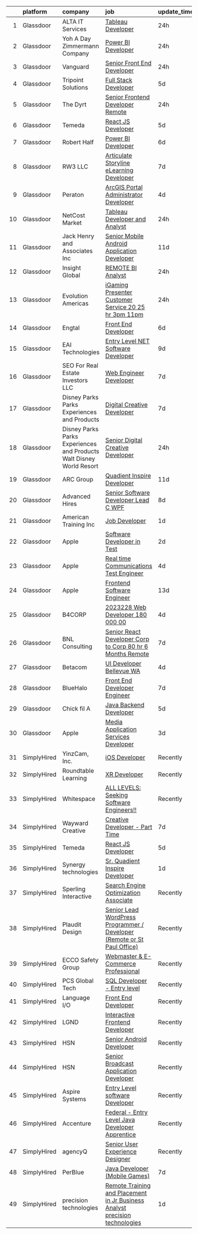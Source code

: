 

|    | platform    | company                                                               | job                                                                                                                                                                                                                                                                                                                                                                                                                                                                                                                                                                                                                                                                                                                                                                                                                                                                                                                                                                                                                                                                                                                                                                                                                                                                                                                                                                                                                                                                                                                                                     | update_time   | location                    |
|---:|:------------|:----------------------------------------------------------------------|:--------------------------------------------------------------------------------------------------------------------------------------------------------------------------------------------------------------------------------------------------------------------------------------------------------------------------------------------------------------------------------------------------------------------------------------------------------------------------------------------------------------------------------------------------------------------------------------------------------------------------------------------------------------------------------------------------------------------------------------------------------------------------------------------------------------------------------------------------------------------------------------------------------------------------------------------------------------------------------------------------------------------------------------------------------------------------------------------------------------------------------------------------------------------------------------------------------------------------------------------------------------------------------------------------------------------------------------------------------------------------------------------------------------------------------------------------------------------------------------------------------------------------------------------------------|:--------------|:----------------------------|
|  1 | Glassdoor   | ALTA IT Services                                                      | [Tableau Developer](https://www.glassdoor.com/partner/jobListing.htm?pos=120&ao=1110586&s=58&guid=00000181ae37a83a84c4fccbdbbfc384&src=GD_JOB_AD&t=SR&vt=w&cs=1_7355ac52&cb=1656485292418&jobListingId=1007968945904&cpc=32EE424DE2B657EB&jrtk=3-0-1g6n3fa30ghqo801-1g6n3fa3ai4l7800-2ae1c4759ba67945--6NYlbfkN0AXtvPDqDev6liskt-h_3vAUEMM26GmMOlWYCAn-kvNiXTWhOpXUsJAjGAig0pzkvYZ1j3Bhajzwkx7BDDIqxNvEP3lD3j95vodGKSMB30KZoSIah8wGnXqvgT5L6jHh1pK5pDzz5SIfDiX8OZMEI7zrqvAwPvip9-LKI4A5sN6KQYZwpPJZQ5uY6NrChaYQbSOf_JD4jCsyUzRExQvZvbZFaISp7RbG-E7oR-bKmP4-TZjhGh89QVTju9mxoHJmyuDUB3TjqlHuKxY59e8NuBkqlmMdvUATkGu5p9jtRqxHB34HxCJcMPqlSp6xghtS7yHBCXbvybN_-YT1CySLdheGif_YxWuC9A-8zXzYUmffEKEETgarEP1X_w0H_zjhjAM6ISjqjeQW-3msmlTtdSUC1hl9ml6aKYvVgQPgxH7z-kw21Ux6Sw3prCdzbzwYwaZj-Xab9ojURA-ZnHGUVW9Kcffe3_pAp7-dM86JnAEEpMzONr1moU2zIri5sPA5yJ1PiiSdikHVCCVdjKqspwRuVZAKaUswW__nJS08wA9sNnhVBLkWlN-2Qt-e13AlHFkEBCA_szNkcgDGzLoleK3XrerFEpB3Mo%3D)                                                                                                                                                                                                                                                                                                                                                                                                                                                                                                                                                                                                   | 24h           | McLean, VA                  |
|  2 | Glassdoor   | Yoh  A Day   Zimmermann Company                                       | [Power BI Developer](https://www.glassdoor.com/partner/jobListing.htm?pos=121&ao=1110586&s=58&guid=00000181ae37a83a84c4fccbdbbfc384&src=GD_JOB_AD&t=SR&vt=w&cs=1_6573b3e9&cb=1656485292419&jobListingId=1007969602047&cpc=5C70DC7FEE0D01B1&jrtk=3-0-1g6n3fa30ghqo801-1g6n3fa3ai4l7800-0cd14c8fbd785a9d--6NYlbfkN0Ae6Qmv8rNb3d5rEsMPL_plhvilYeiJERi7JqghURwQ9XIhdLOjSjG7egc3uUstyCTXCDLrNetSBfyFG4LDaaLTM2jDq__Ml9HMifijZ_0Kg9iEuHTotGP8KLtMNjWGt5pVCh8h_h7fS3mnpNfVzpvoJ4IbXjYFtI5EY50qVg2qukreKWYrY4fGSkFHV5W7LpnfGTJN86pEQZGi-4ue1tQu43XL_10fo4Uu4byio7lZFq0cP0_DuzSTeK4SO1lEmoaApeCaJbl82IlUMsrjFYlIkA5RvAt1zd6haDoqQfxglssmpSbKSduqt2h_uZIY-m0O99mkAeWHvoTnxLx5OqbkfmWdkfmRvI7HqfNAMksQljdC7rsWalF7Twi2L3s8QW__j4psBZ1tkCiX4kpPeD8KfPnLaQFlrdmzTLMqKIggGJgTVe9Qk6dBQ_dFbQqHldwUciWvh-iW9KM-FBF-wGORT5o8QR-6TsP7e4iT6bqwcPkm8w6ck0Ce223UQWLB-vU%3D)                                                                                                                                                                                                                                                                                                                                                                                                                                                                                                                                                                                                                                                                                                  | 24h           | McKinney, TX                |
|  3 | Glassdoor   | Vanguard                                                              | [Senior Front End Developer](https://www.glassdoor.com/partner/jobListing.htm?pos=118&ao=1110586&s=58&guid=00000181ae37a83a84c4fccbdbbfc384&src=GD_JOB_AD&t=SR&vt=w&cs=1_dc08fee5&cb=1656485292418&jobListingId=1007968295189&cpc=ACAF1607C5C1E404&jrtk=3-0-1g6n3fa30ghqo801-1g6n3fa3ai4l7800-4992e1dc618531a0--6NYlbfkN0BWQs_M7ZA8XLbIFWVw-PYcVVEPryqVLyWhKaEKPskHy2YkbHyHJDwB_nHc5A6JaMRXNM_eh01WBYDDTNV1pQ9kpLdyOFS_5KCwwiM_UV2nCP9FKHJ2tPaY8acPzYj904aDBgGHB_GBO3oM3TD4lSPj7ZS8ajyvomujPmFzwTX2w_OSZcSKSYeRX2Ew93I5DWyOayxY5_hUdeShttCH_q11yAE0H0eg8BuJ3JngfoG4esSZFITfbaPnccMaGTLSclg81-r8Pw2Hxwzq153HC4XzmNZrV5u1KTbcnDzhz-eCw5vDRhWz3ME80DUmBJyAHXhPWdAST2IWBYDMdFrE23aNrq889NeaHny16WCnH_HN_Yt5Q2-uFGZ9otSKG9iyzOHyfnDcQWOVIogtGWPJu_4f_pfe1oPjB8WD6lJ9IZateyvlgec9Q7FjrZG1wDKDjEDoT7yPePLZKqI28DL_uW8JBoBCT7ibuJjv4POP0TSGrdXh7lfY5cJbD5_6pBkIxT5hmXhH9aMIap8UGv1HFXJHZtuSJFZURAv5qLD8l5H9kwA47D-rht7CJDqaxHhcOfOfq-rqPOJgMmCJcqF7H2qH60AC_mKHO3bppXAsZGnUQ-Ezsbnt6RhVrGmXxOGbIIxijNvrCKH3xhGl0lRZ7s3UzMfj3oyM8e5g4UeiGGdtN8sfrRjOlaWbQ308_5A-9Qvp7h0EuL7LJEiW__FJWUcOiSOIJoO8b9ktXdH-OCsYeEwtnTHLGeBUXZ7t4NIfZd5GcCw8nxGAHN2IU5fOu0_3duDEplg3-3pyu14qtFAzfUdvLav5WjjCIBJbste1eFIilcTP3FRFh0jByVkIwoSKY5C0TtgVqX1wt5Ox68qLajZtKG4PDbIUeDRNtDSJhUy2WmQPo6-hzMr4bKili66OwmKcqdYulQ676hPSSkrk_xYspS2q6rJLJsbBfGw7KrOUcMckWGx1jVHcrODQqDKJ30e1iWHaKlYkduw-FgkSkC-JL4FvNCb2vkM0_ixtXutPzTu_8dOOA5bt4b6IFpzlOXKgPmLOs_eCkzRQXydbjXlZqeHbniZDO9ubY8d2FjwOMkHiNnfgGRvaDKtAC5dMNz_xzo0cZI_u8M7uwU7TPw%3D%3D)                                            | 24h           | Charlotte, NC               |
|  4 | Glassdoor   | Tripoint Solutions                                                    | [Full Stack Developer](https://www.glassdoor.com/partner/jobListing.htm?pos=119&ao=1110586&s=58&guid=00000181ae37a83a84c4fccbdbbfc384&src=GD_JOB_AD&t=SR&vt=w&ea=1&cs=1_4df7bfc1&cb=1656485292419&jobListingId=1007959943235&cpc=F4EED0218A761C36&jrtk=3-0-1g6n3fa30ghqo801-1g6n3fa3ai4l7800-bdb862936ed0f2f9--6NYlbfkN0A5ruOaBgM4JFPmi95QvnuPZDRD-cuMqiXSk5iFgiXMM5KlnLmWo71mmeaOoOgOIU4uIONfZ2bwFLp0P0llzhtpJg_DXnMb8ZoIUz0vdAkkfxfNLQCvvAIYsByPmx5xLVJPmE6IJu1FiSK7xOM_L5CEzeRVizQ5By9Ou-9DU4ApSBwROSjUEZklGV51vWSTJ_7BEAO-r6QeFcF-1o1U8ag1O4A6PJy84thfK9OnYHRfAVPLXJgwhk2vPswq2EBTzi0c0_huXiXUwr1NZDA-rI7UibMCdkCl6RMfVOrfI_bsf45UOn-EomRw0-PGL9ur0U5DfF1N8a7XyL5mc0bkRZUByrclWGDa5PB0EbJFrt0lzZmy0jY6_LdxaBHViX-N6uU-W9T76RHxv7ELlom5GhZvESBAvSHXWBXv2EZ4qnwz3ar2hRFSWSslVefXBdMg5iOj2bTdlQPqWtJ8MEvOonRe62Q2dJtWx8wOFbBQmrYucFCOBYE4Vq4LcIYkR9uAjZM%3D)                                                                                                                                                                                                                                                                                                                                                                                                                                                                                                                                                                                                                                                                                           | 5d            | Rockville, MD               |
|  5 | Glassdoor   | The Dyrt                                                              | [Senior Frontend Developer  Remote ](https://www.glassdoor.com/partner/jobListing.htm?pos=106&ao=1110586&s=58&guid=00000181ae37a83a84c4fccbdbbfc384&src=GD_JOB_AD&t=SR&vt=w&cs=1_e97ed02f&cb=1656485292416&jobListingId=1007969608293&cpc=1120CD366D53BFD9&jrtk=3-0-1g6n3fa30ghqo801-1g6n3fa3ai4l7800-a4ac072968c54714--6NYlbfkN0AFaGKiZr_kAHuZ3OrJZNHsT_4fdn-2K5hALt0VUNIML-p2-zq8gOZCfkX0Qz9EZdKZ2S6t1cH4bXOQMzjrwtJfwXKqHF9FNPx129k3-Nf-kHOeY8Dfrpw0UjKWfkWKP4ebHmT7cElbK6Hh-T7_XF1zHQ9SwOOUH09QHAahhz9dYnA1K6_9wyrhQVQ83vsl0tkMqESLLXHT7iipxfdY3iF2eKcNnXK-IC6ap2b04zclLwOEuz_BT65Jnm9rNZ__R59mIiFKPdV5fDUt4Dx658MmugvYBgIZ238WSIydgxao8-khx8uN6HGC-oR_ClJRhrYlY1tugOIBaSX-IY4p0X0NJ4eIVeGOaFcEL7-97IQFheS2-ywGmeUlg3I2GKs2gmYGSaDqyH3gnnF2kQEuLQYCx3Le417hdXeZj-kYZqMFJNJ9HahATsyHZSy5RtCGzHSanuwdjM4lbaziz4_BSFikDEAozDVyYRmcT8XpHDQPyKN7herrgKkWwH1Zzzu-qT478uLon9k0LV0fSkIunYdsxba1zUrV5eo%3D)                                                                                                                                                                                                                                                                                                                                                                                                                                                                                                                                                                                                                                                  | 24h           | Remote                      |
|  6 | Glassdoor   | Temeda                                                                | [React JS Developer](https://www.glassdoor.com/partner/jobListing.htm?pos=105&ao=1110586&s=58&guid=00000181ae37a83a84c4fccbdbbfc384&src=GD_JOB_AD&t=SR&vt=w&ea=1&cs=1_5c791923&cb=1656485292416&jobListingId=1007959732625&cpc=3DB599BF2F4828F0&jrtk=3-0-1g6n3fa30ghqo801-1g6n3fa3ai4l7800-daab9cf358e9a641--6NYlbfkN0Cdyrb_-SYpjIsC7ShR4LTJruqxAexHI1Km_0W0EzpI0flnEmGiV58GZ9xpe0b4n9KvnEwlxLNWrBw5USPH7_yK7Hr0sOLwuBdBAtci8AhMmMFoxKXs5iBNk0ouHvMGgggKeSloHVxXP2HTUaJrgjzIf6iQaufQAIIribjXMNbv4f6do14-85BNRRzFkWm0yeKCBp4AncKE-AEAAL15yA_W3oydCES36mKygxHuw2DCa03soFGfx4EeWlcLc4zgjs1AJ-34Hg_h-eveyUNVFPCsXekuYBaTyM-Xf93D88o0dp3ikWIPSFV7p-L66hv2QkMiGaxUg1QgH2zxG0pIKN8-PpVAkf3jNm5_P95C7rtXXuAcDdmOUkV3Q0wZTism70Eo-XNgN-SGhOJiLU3hQ-luAC3N3UZyVo7P5DeJCH1BfJW2IY4uG5_BMRnbB22LTU6aLpxQcpU9LnX3742yHMB1Uvak22D9rap0tttfNnAB_Q9gHIE55PN3wkkaI8K2gUU%3D)                                                                                                                                                                                                                                                                                                                                                                                                                                                                                                                                                                                                                                                                                             | 5d            | Remote                      |
|  7 | Glassdoor   | Robert Half                                                           | [Power BI Developer](https://www.glassdoor.com/partner/jobListing.htm?pos=129&ao=1110586&s=58&guid=00000181ae37a83a84c4fccbdbbfc384&src=GD_JOB_AD&t=SR&vt=w&ea=1&cs=1_2bff07f1&cb=1656485292420&jobListingId=1007957659865&cpc=334ABAF5D42DC775&jrtk=3-0-1g6n3fa30ghqo801-1g6n3fa3ai4l7800-9941f4907b8228c9--6NYlbfkN0CpzDdaQkua3np5pkmj49lKioZwmwxQ-yx5plwbYmV_M0-UVVHCKd08YRB0a-ONbM2vLiiTEtOFqjF3PAaVnsUhkW0LDdaKGgAOgEk2d56PExuuO8EJb1lEg0bWBKAe4udyivHC3lDXeH9oZQb7nbMMI_rRr-PO7y35G6z8A-tlRZVmFLTHRyfRXsMP39Zhwcjfk7YI_-iIZSHIoo3GuE4Vti9DO9pAAVk-3Qu5ph2J7cW2WxJswVks1CPUIuV9GTqoB3uStgGDynIJAd_vNC6J9oqfNpewLBsi2zROLe2i9EzEr7k3m3NNuLKewPKlONtV0QOKmCKxEYWVWmtRaugXZ8bJc3bzYxHAoN6aZt7fUbMRtorsD9YgD2rM1LSrTbWTcZlghxcTRikNpqqZ44QH2oeMJYJp9pBQ49Yr946mGw3pzVDuGMRARjZJah2efOEln_93BO_Uc-ELCwYV8NueVlFJ5pCTwpuiG_dphy3LTzDAIk3WYFnj_UAtrK5Ld4zlxT9fu73ziFzB0D1EVFJLzY9tvwctHou7r-TXrBjHoaPw1F0XorGz)                                                                                                                                                                                                                                                                                                                                                                                                                                                                                                                                                                                                                                           | 6d            | Belle Glade, FL             |
|  8 | Glassdoor   | RW3 LLC                                                               | [Articulate Storyline eLearning Developer](https://www.glassdoor.com/partner/jobListing.htm?pos=107&ao=1110586&s=58&guid=00000181ae37a83a84c4fccbdbbfc384&src=GD_JOB_AD&t=SR&vt=w&ea=1&cs=1_5172ead8&cb=1656485292417&jobListingId=1007954291521&cpc=FB7E4A1762AE5BEC&jrtk=3-0-1g6n3fa30ghqo801-1g6n3fa3ai4l7800-84a2c50a400d11b3--6NYlbfkN0AR_U2yQdlFrikWM0tt_WT6JNkY2txlKWUVJNCIPuHpeAONwh9gF7MwMITKb621Kgd8YSyPsUNrKP-r23UJ_C5s3ihJwX-WZ6XaQElLU8-peWOtLTOhPBV8B7l6PMI_MGM0HLGGKP25p8ttpP-x454b9AAUP5tx1IoG4XQT9xsDZZ7iCBdCARDbi554rj08TMfZD0h8_EoXi9f-hxFhVY4aWzniHnU4FFJWDcrmDylh9pBZ47CTHJUOhDr1BB7fxzf4RkEtT1i5XLg28JJPhrlrnR9pQEHFF3a7U46Aea8XJ0S5MGAZKhGfI6Uy-e3azbPD8lG3i7woiqyQgu_l4QsishlmAEoqHaLxZjeYeoKGJIzqf1atQRTrCEP7a_NINtXoAVm_x5r8pV9mXJWjH2qQoMCH1uGS7A77IIVqUzBoiSZO2MOOpD-nx3tijBoL77bsQr7hysN9ee4GATifWaLiH_1el3osR7oULEgaeisKby2bb26ZMbO4JdRF7hNjROo2gVy033xf2A%3D%3D)                                                                                                                                                                                                                                                                                                                                                                                                                                                                                                                                                                                                                                                         | 7d            | Remote                      |
|  9 | Glassdoor   | Peraton                                                               | [ArcGIS Portal Administrator Developer](https://www.glassdoor.com/partner/jobListing.htm?pos=115&ao=1110586&s=58&guid=00000181ae37a83a84c4fccbdbbfc384&src=GD_JOB_AD&t=SR&vt=w&cs=1_f675a065&cb=1656485292418&jobListingId=1007962512325&cpc=AF1E4A3695F490BE&jrtk=3-0-1g6n3fa30ghqo801-1g6n3fa3ai4l7800-44223bfe645085df--6NYlbfkN0Cx7R8OmodZU4Ze4hnUhR0Myw3_voyDLMHXumN7ynSuTrXceT3foN28OOGtcbbQ_74vhswuKqwML1RFNOAVj8TOPXs7o4Uw9chnBFUyoLWgh0GkVnQWAyPnE5Z0bxAs1k-2r9DszMTZVPdcpikZ8Ifaqm7lNWUbRDvNHNJdpTkPbNAhbGH-HSeRKHZk4xbKOO4A_hbMbTO9re3V3v8qtpOYhCbI0VnY6yG1H2opGdrtGVL8meM1eGd0pAGrlOgETS2jz5-Zj5JYJYobb0aAt4WT_8MhOL77vTCzq2vkWGOUJvRQV68m_yyWsK-UuW1-6TkcK5KovkWJ5vR9YcAI-qVuuFGtBP5rXXD_H_JjIq9vhW8IguMd63XJxqiE2rqHweTiCCQQ89cZbDhlBGIEUprfY8_cijG4hdEo8PKiSiHG_b3kw4jhiuOxar8eAjIFdmNl_9ZUtKFETNsLRz7HkrmY7jR9dJSslQqdryEYRm9bAR7cSsjbq5nP-wV3nL14Qc_xDFCFlfsmHUfaOFI1TEehB_nldHAfWrNG5FlEYIh2mcGQTucSNOeX3yFIhw-FnjcKKoQNXh_UdYsknJFSHbXc-oGF6piBBYH3r9kRRlji8ioVhBBXaF-L-1aVMXfLUFDg7xScLxRvhhIFfL9GXXFSKyTAixYAC1O2oabG4csG7PkZZ_DVpq8qV1zjRh3iJkxeGOi6mMJUNfhpLxFBnyyd1NdcfHESE_58P5Mix9kqs73ijMX6UI7NItJg6Z4k47HArAltNgP51YvE72KAtKamA9qRhg_QIvfiH_vwIfJh8dV-O9DyYw88USMWO8i3bKc94MKHcreDbL35mChFGi8-PGiAWr_QrMUtfp76UUzddcxrVq6ceMmceEm6UkqO09qInYS_V2pCN8rPoEllxZncuUDs61jady-xaOk3oq8w3zsrA6spglVQHk_31u8Rl93W_WyvUu22OSCpls5NG8cLdton8iHOoRzMge0d4AdGiJgTawGAsIdKK2vJuo3MAgJ-aN_uA2pl61KOw-UjwFGb2qXH8i_WuMWiA9GRJwrRvdVvlZwq92jBn-5YBbcHD3h10syEiORgGr7hILZ5_GJmrexU7L9uh0xdcOseOzbAwtpb8TDgQ7puZZlIu4DCffT2Ryn3wsFCJQ%3D%3D) | 4d            | Chamblee, GA                |
| 10 | Glassdoor   | NetCost Market                                                        | [Tableau Developer and Analyst](https://www.glassdoor.com/partner/jobListing.htm?pos=112&ao=1110586&s=58&guid=00000181ae37a83a84c4fccbdbbfc384&src=GD_JOB_AD&t=SR&vt=w&ea=1&cs=1_8dcee727&cb=1656485292418&jobListingId=1007968505345&cpc=9DC6E4D8324653EE&jrtk=3-0-1g6n3fa30ghqo801-1g6n3fa3ai4l7800-077aecf7102adf65--6NYlbfkN0Axy-kXDHGgq88qlxf-kn59jw7jthD4WQMYh5lSWikGMwZ0UNCLspHuQsti98Pf0etfAYYdC-70H63MyNcmfTHfjpwMIFG3RKAxcF10ZlERLb5ni8tbzbCsML7IIHCp4-UHY61fROS98Jjd4sCN8wvgfTufWfenFR8mc2vskf_ogq_XCR2oK6cFT8NIlLAcu5tS_iHLGRPnDIgtx7xf8KLWBI4uTCZAbsmG7aWdXwGrfyP0gABwOqLh3OafoJVtoKZh2o_YHj6bTTnFOhiNMf0WUjpBvtit7BMJVkMJAxUtmQ4CfNo5RcTQXYcpYWKcng-Or8RE96zbVrWz-vuhh7lfCiM-oLRuTV4g0oGx3sO8z-ZrLZyzYO-7EKd67JY_4_GZo6ntXjGKD2p1_eb3s_v4yOydKzaY7zNQs5c6SFXyG1AIXg0ZbNAGne6UvUgVMh5B832wUP7Sze19ZYp0eLhjNXzS5QqvZeVAfpGphPQkFnwcBK6UvNAVfnKJamIwVQBEjdug8Vp8sQ%3D%3D)                                                                                                                                                                                                                                                                                                                                                                                                                                                                                                                                                                                                                                                                    | 24h           | Brooklyn, NY                |
| 11 | Glassdoor   | Jack Henry and Associates  Inc                                        | [Senior Mobile Android Application Developer](https://www.glassdoor.com/partner/jobListing.htm?pos=123&ao=1110586&s=58&guid=00000181ae37a83a84c4fccbdbbfc384&src=GD_JOB_AD&t=SR&vt=w&cs=1_500b1271&cb=1656485292419&jobListingId=1007947616235&cpc=F41FEAB56D215062&jrtk=3-0-1g6n3fa30ghqo801-1g6n3fa3ai4l7800-03db123c631fe643--6NYlbfkN0CUxQjISx8Pmp1SNPcSUmHurfSI5ONYRGUylAf9ucXvkQk5eiF9GPMDyMb-Mt0xoCsd7Z3Avbi_sw8-qin-egIt_NdjF0-3dyEuBxzwqaVHdZ_6_1RN9gafX2S14-vhRZEPNxZhgZv52-pBvjG4DAnpFF0Lc32JENEW4NSxBs8c5a_LYJautjrj__ZaAdaNEDeWrBxku21EPwuV5ymLqjAtbv6mIMFOTZnrRgqJ2oSDYKr20m2C1BBqUezfaSXbZsvnYpECAvOiWQz3sF-gTYtm2gM1FEi_RzmwEKB-hKkLRWlKBfygWVcGKSOLnCtC2IB_6nCsYoXnI2sGZbNJknLTbyK_GGNTCMP3vy6jgZZFsxIDWoCX4wxWjkD703Miw-PVY8I0LpuGmq04WenJ8_XR7h0wwHvlkRNvSVEDcQP4RWU771CD-QcUYuLFiEMg5l-Px1D-Icpyslai5jG-XanBDx2ITB26BaSDHPuXubhfC-1lzBZ8EfGJTpFt_nTAnPiOsRZGRbiORLvBE61dkF5R5pVdoKQNeXQ%3D)                                                                                                                                                                                                                                                                                                                                                                                                                                                                                                                                                                                                                                         | 11d           | Remote                      |
| 12 | Glassdoor   | Insight Global                                                        | [REMOTE  BI Analyst](https://www.glassdoor.com/partner/jobListing.htm?pos=128&ao=1110586&s=58&guid=00000181ae37a83a84c4fccbdbbfc384&src=GD_JOB_AD&t=SR&vt=w&ea=1&cs=1_d1d1c96d&cb=1656485292420&jobListingId=1007969454862&cpc=1160948BCBA38B5B&jrtk=3-0-1g6n3fa30ghqo801-1g6n3fa3ai4l7800-8e5f1265961430c1--6NYlbfkN0BKkHZu3wF05EeDimN_p6sYpKCMArvwa95YdH7UpkaBCu3kko-CbOwOLiic-tlZE7s9NlscJWFDfkXp6vJIowCfuXhvPXL_Wt-cvnh_CBJh_oV7utX2ntOxZF3nW2L_uwtZZeHRJoLcOMVp0kIkk8-yqXexgBwUpkYQ98VSf0hTTRVic-Siyb97ppmrlfytIN3jtTTcQ9kZiSmnWWaWMiiUTofydD4QQOBRRfZOwTOMhfPiNF5yfjmhn2rWrVrL-h0dho9vikQ9UUYydP72xe1MXDQtVx-kMYf5Jfq0sRIjBM2YsfTTzKEWzUbZcU-YknoqVavzJLlPAn6LUPg_9IWK5VRvqwktzVsm0FEMnwH7J3WIbv4NsSPtvuZME3i10Ahin8t_Ny_r1wxxmIORkUOQlaTlFF4iI9RMgrRCcvojAYYa5NMwML7oR0Oj9-1bRYPCSoa-oqvp9K4r4nEBu4rd24F4UCRe5LJFmSVKdTu0s3H9KPIGHKDW4ELEnQBUIDMixWbTVTiTZQ%3D%3D)                                                                                                                                                                                                                                                                                                                                                                                                                                                                                                                                                                                                                                                                               | 24h           | Remote                      |
| 13 | Glassdoor   | Evolution Americas                                                    | [iGaming Presenter Customer Service  20  25 hr  3pm 11pm ](https://www.glassdoor.com/partner/jobListing.htm?pos=114&ao=1110586&s=58&guid=00000181ae37a83a84c4fccbdbbfc384&src=GD_JOB_AD&t=SR&vt=w&cs=1_2fe8ca57&cb=1656485292417&jobListingId=1007969874956&cpc=56C4EA4A1A191A49&jrtk=3-0-1g6n3fa30ghqo801-1g6n3fa3ai4l7800-0116a14ed29bfd7c--6NYlbfkN0CDzY5O6uccXRXWu_WX2mUMvcRfHEMtu2IpX-_GKz3K2H3NAn9OmxlW1K-KTVRslEBHMdKvK1XNx8G_FEHxCXasgIBZV_lZVhevC0nfv3MjySV9JYQh08HOhK5g1FquspWkl6dOcp3qZFPT4o1AE_w4kyJYi9ogPiM1sluhqJqy_oMTjV3BwIDnzplH0kr8lIoaPKUMxFwdScaBfjKe3nh8Il0hvQXvAQJ0fh1seS6mgmVc1erpSnEx1FtrhAMUNdf8uCUpDjD8w91IcYyKFSVccE5tzByurmEV1lYXPp3tjpRfN5W81SLyXTDEGlca8eZfw3emeVPBzIe0xpWny5lp0d7gqpRpB7xlcJhdOn3ubuAIVOKgDnSMALMVHQXBW_VBKn60alcFoLsZ6we5xidQ-KLnwIwZGlQKFcSqT1ZO5z4LTjPTgUS2ZKnhlc7-GwR_0EFOWeZJIh8KCg-4libKxQEJh6bOn2SqwPUPfeZ7PTMvk8Qc-Ql8LvvderuW-X_nL4N2SU271SxkhD0cw1IyLQniuPQWaxL0Nkoh6u1R7JhWNV2TrBvLhjbobnTcsi0%3D)                                                                                                                                                                                                                                                                                                                                                                                                                                                                                                                                                                                            | 24h           | Atlantic City, NJ           |
| 14 | Glassdoor   | Engtal                                                                | [Front End Developer](https://www.glassdoor.com/partner/jobListing.htm?pos=126&ao=1110586&s=58&guid=00000181ae37a83a84c4fccbdbbfc384&src=GD_JOB_AD&t=SR&vt=w&ea=1&cs=1_e432bf6a&cb=1656485292420&jobListingId=1007957730604&cpc=AC285F3A3ECA6BB0&jrtk=3-0-1g6n3fa30ghqo801-1g6n3fa3ai4l7800-6243bffbc6e70b2d--6NYlbfkN0B7Z8t6fEMDh_BTkcJVPNJicKvZQEBTy5HSwyHa20ewqmyfWNXjNsfvmtdqiCQm-ExQlstk-dmpRb-cqc0gHDAMv0pDpdFVvKt7HHLqYjQwYeNwNtPs50PEwjeUlVKi1xNBXNSS53MdlS1e6lIVcS-Lk2XClRjQOfrSdDByvY6xgEYZe7AiXZM5bre7uP-UYE_YIF9jcX9xDJxBkljeMuXWyBoV0AT_eDxb63c47ooy-OpG_idoJxfYtvK3hYsz9_im3yJbJMApVCOlVrLIGqnu-csQHMj4_ncFg5TVA_wLRkL4kaPabXP14vw8NP8kWkicMBuWeWGtZFOmFjfGy1ODCG7gO9pCZE5I5kAJq4y7jRaeRXIrfkfS4_ltVfrE8s2rPxBPW7a1kpuQlnhGqRaMKroxO5iHoZeSqqMgPUAxUHn8KHpjG1XTBWEpObMK0X4p2XqajvPYaw1d8nQ0eaRJsaVus9roq8ahD7I59a6ULeGFBeTKFxzkF6wHZfHZgsA%3D)                                                                                                                                                                                                                                                                                                                                                                                                                                                                                                                                                                                                                                                                                            | 6d            | Boston, MA                  |
| 15 | Glassdoor   | EAI Technologies                                                      | [Entry Level  NET Software Developer](https://www.glassdoor.com/partner/jobListing.htm?pos=102&ao=1110586&s=58&guid=00000181ae37a83a84c4fccbdbbfc384&src=GD_JOB_AD&t=SR&vt=w&cs=1_4f1d71da&cb=1656485292415&jobListingId=1007949466782&cpc=E1C07D31E98CBB16&jrtk=3-0-1g6n3fa30ghqo801-1g6n3fa3ai4l7800-932e3c7dd30e651e--6NYlbfkN0BkyVyI3uzmcA9Hk0QF97k2oWtllSQatNLZYd8AAWoe5804uzGbN2hO0o37koSYC5x4AiofaZI9_hqJdO5GYSzkn2Zmydyd7wuV0eiEp8yu9Jmg4Afg58BLss2HRwcd-YxvSFKVaXxbB-PB1saeDkazMjCgr6SjYd-oT6_Bgi26FhLW7FLhCvDev97-lCEYqYBGP4ZeWyuqvwJjhMVYv9kuRRCWJZmQw9plchNlkHT5Vtctlw8bflLS-kLTbvQx58FQ1MWRtyRLS-1-UTnLZFSQ-bR-jDpWSM69YDoJKEkgSbzWB6FnsPngXeV-7z9_qrGXBXVCmIv7sATHVGnMSfSyFbvJkiV8uIWPxnonCN6eVxnxv8B2psJmYeYGf7yiIMkpNtsZQ7oJhEmt0QL0fNRPEEV4eA4mEX9xleaW2Ggbn4agcdPgDyYEPc-SO_q5lc5SsouSjzRyiUwrl0vVlvfVUkr_i27xKT1ninrSpaejd1mZvcEq0a2QpaEH5BOoesm0-iTlI5Ph1kUrrjo4a6EQNanUUD2Eqef9GnmSaFMk-VX-kf3tGm80oqFZzEiZrkKaboB8Qqal6wBXbVGTTutvvGWu4vegfwamDs69TLTp4xprn9CYxO36F8OOKPB1HWn9EqwhgU1SxAyRq1PPVTVjb1jMcFN7kT2L4spVppXrZYFxLqktq-MOA33xxmxIvZQ0J7nNpwQEDN7Z_YYT655aZ3a03vjHXRNhnsMljQaNhd-svbmDRULn)                                                                                                                                                                                                                                                                                                                                                                                                                               | 9d            | Vienna, VA                  |
| 16 | Glassdoor   | SEO For Real Estate Investors LLC                                     | [Web Engineer Developer](https://www.glassdoor.com/partner/jobListing.htm?pos=111&ao=1110586&s=58&guid=00000181ae37a83a84c4fccbdbbfc384&src=GD_JOB_AD&t=SR&vt=w&ea=1&cs=1_24f404e0&cb=1656485292418&jobListingId=1007954277644&cpc=155EB9D5185558AF&jrtk=3-0-1g6n3fa30ghqo801-1g6n3fa3ai4l7800-bd2de49b0affd3e6--6NYlbfkN0DJfnl776HxIft2MNDC1rkXQ3Z9Iau6Lmi_e5Adjz34l-U_GG9K-pzeo5vzy-H4UdLvZO03n6YEIYM_j4_PppWEz64mI_MM6u70QG_oTLCevZfDnvfsA0Km-yuaa4-i4AvderyC5MVZvdVMzRZtW6D31v-pO-0kkx1-UgT_qm9vAQ8oew2zgqpoMQt5bgzBQraP7SXwjraj-aleNsfbkXFoceBPFtRh9y6NwgJtqrDSNvqoV__C6cpg9ZEw6FfpH_HoHB5nwzUvHZyNMVLsG-akmyOFJhc7zrKPFMBFYFxyxeRP8JLiWG9AlSs6KJwzLXgYKzVlxufl2x4tU3oFs9Q9iUvwgGOkpnv9GtgmCqMRGyLfQ6GL5aRZgoVbgPdg-NKxPmcJAhDo9eDMWoVokE6MyFMX7Fip1cpwQLHvzLxOouh8ckl1kLx9YKnMRprBQ9K8yl0_XN9uTQ-s6f5_Be93dHWDv5lELQGrvTyFXO0WDotCBvULnf6kuAeXvX9RzFo%3D)                                                                                                                                                                                                                                                                                                                                                                                                                                                                                                                                                                                                                                                                                         | 7d            | Remote                      |
| 17 | Glassdoor   | Disney Parks Parks  Experiences and Products                          | [Digital Creative Developer](https://www.glassdoor.com/partner/jobListing.htm?pos=110&ao=1110586&s=58&guid=00000181ae37a83a84c4fccbdbbfc384&src=GD_JOB_AD&t=SR&vt=w&cs=1_672aa1c8&cb=1656485292417&jobListingId=1007954528641&cpc=7F6F94E2229B3AB5&jrtk=3-0-1g6n3fa30ghqo801-1g6n3fa3ai4l7800-21751419ee34b8d8--6NYlbfkN0DAFTyt7pbDCC2JPO79CSdi1dIb81yjczP5qsKcZIxgiRd1qisRd4re16D_VG3-wzVWT02QtJwWegf68Od0utBGFyPjsdfEihKZFi4gTXDXg0vUOW5QnN9xy_y4cF7t9DnxlGPXNR26x7z7hBbmF3KR3fI2qX8q9BbxwReLqmb8Oel54FEQJmy4YwRG8HllKOLWsWqPGX0FEywRN2dY3OfTU70Rc-Wz-m0fNwO3HHmdhn4h20sJlLETHZOvLrgEhWqqrXZGviK9rv29k9dAyQd8rvnqZyG5qchL3MUtau7vPmkPDyaGT1O_X8mfViYIP8bqojNUSc8fsUQHYS8pz10FRePh3WEuEtj0MElNyB2WkuYkE9q-qyhs00iYJgB7ysIeuk33HJn9QVMwV5HM_VdlhJhcntTfZF5E0W3jf4FW_UdS_6DHfOa_XKRqiH7KLt3ccXsoUI1YEQ%3D%3D)                                                                                                                                                                                                                                                                                                                                                                                                                                                                                                                                                                                                                                                                                                                                            | 7d            | Seattle, WA                 |
| 18 | Glassdoor   | Disney Parks Parks  Experiences and Products Walt Disney World Resort | [Senior Digital Creative Developer](https://www.glassdoor.com/partner/jobListing.htm?pos=122&ao=1110586&s=58&guid=00000181ae37a83a84c4fccbdbbfc384&src=GD_JOB_AD&t=SR&vt=w&cs=1_c2c5e877&cb=1656485292419&jobListingId=1007968374578&cpc=7F6F94E2229B3AB5&jrtk=3-0-1g6n3fa30ghqo801-1g6n3fa3ai4l7800-11adf462c5a8eb50--6NYlbfkN0DAFTyt7pbDCC2JPO79CSdi1dIb81yjczP5qsKcZIxgiRd1qisRd4re16D_VG3-wzWhDm8I6gJeaAKac52xjRvvhCxD6KkBjaahtZlSto4D3pr7o539fcNkHfeAdMBisBbcUqbT459EXHBGm0PVM3j8a418ppM7GncT3utAhuVHxxEwmqR4fZSs45k8nT-a8nZpFghYIPwtNUWStJMO3Wjvx9sUCuGFXN-pmWmf5yGMD_Jju0jpJo8265btiJ9z9e-I6VWl17GLeexT5HfaosJ6xDfkodKuC-1RLuKA83VKrtAnvs-5eJhqRao2nSbelSxbiX8EujZVjwtLemKz0vqlaFgSiaXMnwkpIdBFiFUL-Dmqx0qqkZBv8HHzGMOoe1ddp5NAHsSnJBVgIKbg9W655zW_n9TjlLswx2e8AR7DXglAUJlTVntK7WL43J-g-pjglXePh4UVDQ%3D%3D)                                                                                                                                                                                                                                                                                                                                                                                                                                                                                                                                                                                                                                                                                                                                     | 24h           | Miami, FL                   |
| 19 | Glassdoor   | ARC Group                                                             | [Quadient Inspire Developer](https://www.glassdoor.com/partner/jobListing.htm?pos=116&ao=1110586&s=58&guid=00000181ae37a83a84c4fccbdbbfc384&src=GD_JOB_AD&t=SR&vt=w&ea=1&cs=1_70d3c69d&cb=1656485292418&jobListingId=1007947529384&cpc=45DC3EB807283E85&jrtk=3-0-1g6n3fa30ghqo801-1g6n3fa3ai4l7800-35269529fc353b85--6NYlbfkN0ChN_HedlClXgi0c_CyQxAioMZ1SKUPf8AHUX7f-tubXryS7asY38VjNOfPlhp7oMRtSm03hQ9ODfPvkeuev6mmg_Aj_vuI8BZvjXf1-YOivuKpxoAOUaZkEIGQmgqmAXQYykk17hwFGCRTuQjfHq9VdT7rBc6QsiKIkWQLgMh7_DwgmDh3nl84vvE0yLFgXBMzSZhhtA4NbwIBCIdbvhtBKmPzFFsZ4-EQEgTCc8av5yC6XwqitI2tOVQ8DKryC9r91-_qKSOv7IwAit9CyqKIJWMRs5_0wVhZPlLeajwTU0U0s8rrzF-xpZdB4x3JhOwezkqJXz5LIyzFhY1_KMDACjv9zWh04MxrzhgrQHwiNVL4mmxo1Q1usuohTJdT8JbzTuLkR-jjC4ohdk51xwzY_Nb4QqRFc3ccdXOnDRxb6g3dlHjaTC9hbDlbzFJJBYBXhwItJd1uIAWC917kam9KbI6FS3KRBBmmzANe1Gu_PQm5XWg-zG_x65zIGtxXS3dO0UXZqFMmRA%3D%3D)                                                                                                                                                                                                                                                                                                                                                                                                                                                                                                                                                                                                                                                                       | 11d           | Remote                      |
| 20 | Glassdoor   | Advanced Hires                                                        | [Senior Software Developer Lead  C  WPF ](https://www.glassdoor.com/partner/jobListing.htm?pos=130&ao=1110586&s=58&guid=00000181ae37a83a84c4fccbdbbfc384&src=GD_JOB_AD&t=SR&vt=w&ea=1&cs=1_56180083&cb=1656485292420&jobListingId=1007952007900&cpc=01657B10174A43CF&jrtk=3-0-1g6n3fa30ghqo801-1g6n3fa3ai4l7800-1efcec72db5e5ec8--6NYlbfkN0CuPofylY8s1Vlfyi5lv-RomZE-zEhgWrdUVG3nVbZ08pGe7bA7srhsadKURrfS__LD31sF4eKx8XvVduwtttLdqPYSlkoMS6Oc5V2-4wb4f915UjFkNMInQZORUGmpRUiKwPnrVkp4z1VabShIe0Nj8n8NwGFaKJvXOKd6JN6idjms_kQOkyC2FCPp9uWorvopMSOq9oacsjQt2pHp9UQtIenJs9YuE1epsXUyU-Q-2tdJmjGD9a2Dbd_LCjmd9RL-zZjns7G2gJrJUjWWCWVAKlODsDoV7BlECSIE9Ily3KBscGwsVt4vlk1wruIfQyTYAU7Pem5dQMPMc-j5kJoxUKym0g2iUHlFmR_JbDryp0cvfc5zs-KgvlEBrJjE3fmnPX_bnmjpEJghpN1FTkgn81gfwQB1Kmbn4yD2B0RBte2xUH2PoxxRtlMhr61bTZtPkhA35YqtS4ZkvdjD7hjin4xkl1S65NWyaO4PPqPXTy8hu-Vw9UDhd_iR1C1KZx__EpxlwiUVJYytZ7dVR5z2)                                                                                                                                                                                                                                                                                                                                                                                                                                                                                                                                                                                                                                                      | 8d            | Great Neck, NY              |
| 21 | Glassdoor   | American Training  Inc                                                | [Job Developer](https://www.glassdoor.com/partner/jobListing.htm?pos=101&ao=1110586&s=58&guid=00000181ae37a83a84c4fccbdbbfc384&src=GD_JOB_AD&t=SR&vt=w&ea=1&cs=1_b7de9040&cb=1656485292416&jobListingId=1007967017747&cpc=FCED461B507F18C4&jrtk=3-0-1g6n3fa30ghqo801-1g6n3fa3ai4l7800-f950203b189d1f3e--6NYlbfkN0DT22IshsvgUJ5hKIZEzFCnKOLlaH3oa8LQR40X1z8YX7N5qpZ8P0Dm8ASD6DzeNxT9NCHiwwIOc52W86MurDivrYxhLsXX8GK1EtsTOVeMxZ9PCzgP5OaM6lzgebY6OPtD6-6bHShrZ_JYJmswoszhW2QlpuwXCxHt7cEbv_PfbyajCUy0tdM2QhjVhGsVald8O6el11ourPdPHf-8c_fYgglnJ5Ob2a3sD9EbAHX_aheHAq1EF1Z-OcAKMiyjRH5O53hrjLJ69qAL74gV-PzU_P_WZ__GRCkAXGCSTIrjZrQVg3tfnrx3k0YN3cQFIvKdJQRsS7fevZhfAHGmO8TPw63qwvbMkKOEPVUFPK9cF9l4UsWS605kjEGWPgjRurIaQ3gQlFvzm6n1HrQqdChyB7ywtmRB2ZGtCb4JNF8quLjJLHvK5EckwmWUpccBuRSB36UnxFyCtI64GHf8_ZzR9Gawa3jyUMUoXCJB4qUb7KkxV_1e3-a7UKF5TldyyWDZvcTxLhHQ7g%3D%3D)                                                                                                                                                                                                                                                                                                                                                                                                                                                                                                                                                                                                                                                                                    | 1d            | Andover, MA                 |
| 22 | Glassdoor   | Apple                                                                 | [Software Developer in Test](https://www.glassdoor.com/partner/jobListing.htm?pos=124&ao=1110586&s=58&guid=00000181ae37a83a84c4fccbdbbfc384&src=GD_JOB_AD&t=SR&vt=w&cs=1_3fbf60ef&cb=1656485292419&jobListingId=1007965233608&cpc=AC285F3A3ECA6BB0&jrtk=3-0-1g6n3fa30ghqo801-1g6n3fa3ai4l7800-2d5150b56ce660db--6NYlbfkN0BvKrLyj5gPmtZO9T8euul8TCxuuKNOtzRJOomxnwSEodTz2Bc-sPZlbtkML8D-m4rgwDOQs48OFgIdZw4kPA3JQnDRPdqwepWP60EVyi8nHl1s-LQmrHZAz_TPp7Qw-dnz1w1EAX2U6FfqOYuf1I0pfgX6VvvRNjBefycHOGl0BUb5Usg1haRNnJXurbLgP24L1C5D8JMnOT8_tRmAd9C9ShCmP32kk5zscasxWzSNKr8Mmq2gsUHndwwc29BTeezTK5pcWDE2pgj6RxktiuDMjkbDg0o5qZaZV4f8v90uqV-ksz3cpTNjO9eYjpB8kFY3eWQgaB5Ju_QriILNFYsRyV70a5q-4ow5-wWy6cXSlbPkvsMNcWcCTEvuSdkUrm-12ZcXqbD5Y5bR3_qmckNrp0vR2BpDea6-0zY6GTLFcHftLgBsy_Y5jGBsLnMyJYTBrIOzNgoJD1_cV74do8DlQoideABrsFaXPmhAswcLFyDEz7wugyrVuuGmvo0KozueA_yBV7qIdwLwxSbx2gOHifd2JIVu66DAe475IEM0Wso4IdVVZNLIQq7vcFzbl_UGZ-p66HqGjhbqDXn2-aK6LN3Un_gewECbCaMZcQHNJGcZKt69rms5nkJQPXLAzpSW-_wLCmzB-XiEb4lFBkqwyFjE3fPAx6Ysy0u1rWAe47-T7Q8bN_vxtUy4t3nmej8THGhjHBcbx55yIyvnCe-aU7mxM8mC0flwEq7wSmVy3mX1W7PqFAhFkrPGyqqc0ZRnDMOZJRRRHsNFT9ZvqXd-HorMF28X2TBq7kuNg3yqVk7o50hZscnCz__eeg3rFWGIB3VTOCET60ubU-H7v3h8U5u5lZyYRu95V0Ty5WmA1mevIROEb9P-Mi2Hd5flItOyMANxarZgfNx01TmeyiSa6neOc9-JW75RO8gd88HNOG-bR5_QYoqSccko8YACwAvnMXYscMq2ng%3D%3D)                                                                                                                                                                                                            | 2d            | Boulder, CO                 |
| 23 | Glassdoor   | Apple                                                                 | [Real time Communications Test Engineer](https://www.glassdoor.com/partner/jobListing.htm?pos=125&ao=1110586&s=58&guid=00000181ae37a83a84c4fccbdbbfc384&src=GD_JOB_AD&t=SR&vt=w&cs=1_dea015da&cb=1656485292420&jobListingId=1007962891971&cpc=654405A9B1E0A9F5&jrtk=3-0-1g6n3fa30ghqo801-1g6n3fa3ai4l7800-c2030b69034c250a--6NYlbfkN0BvKrLyj5gPmtZO9T8euul8TCxuuKNOtzRJOomxnwSEodTz2Bc-sPZlC5mDe-NOaJha11SwOjgnc3SL0b4o7mPTlOlzcWYO_V0Q0zyjaJEhjoMkVugqg1tVONjEb_i9tpE_-i80HsvI8axPis9OWR-mp1ztZe9rrMSB8DwzVZwOfU5Vr0l94p-7QDv6uetO5I_NyziBAoi6djaji_I0uYQ7UQmtRac27veYGkr19GCFiMAgep8MfMWKenSRa3sV6mbsEAJSsMWaz2rtLMfhdPLQWj8yyuU0DyvS5gS0nRt361Y-bzAiScdayHijgJBQg_dkjw7-nJ8-C1xauJ5PX5HguBeLIb_OZhHU54in_6g1JL3TU57PtcGYt_6dhTGiV6YoVfLmtTPdc3xM9CBCmNuqIkw2qItpmcq0YDUoKnfBVbMLYpTrU89lJQgplT3AupIk7ixSejg7Vds2-PEVlWD8wniyZF3R7KexqnN8uNDOJxZOVTe4KZ_E9CnmfxH5V1HFXcIXeqOsw1DTS6RwZ2y5vtmam7BZWa5nl79IKaVTBg59CqHmQk1I-KeN6p7CJqBYz3GJkF0YYsD8KUfFJyVIAasQOkoCa6e51an6--kVtvymbuy8wISLc8k3bMEwbJ7uie6J0IgqSRnFfbtvYWgqehRwRJdr5m156tW4g-B4PWUGVPD6lKP8Wuk2G7kZAApLn5Cq5_JeSl_dll2gLBMo66bENpBGeG5uLhMnMZzzZiVZl31TpGSMDc8G5Ce2Fht2UBvXlCFmE1dY1bvfJIZoAUslPQ8UfyYtC64s8CnaEuxaLVrzTaIYwUGYJZzrT6g7jqT9xW252LB4JtWDwReDnDcd9y-i5y41QhC9xMQZD_rljW7ZBprlSNpHvUuGxZPRachY6oJcqwu0BctfVjTM6wcNfD-zu9D2j30MangRsq4DpLghZuDTuCx4nPcWaTFSSEWMucW6bSyAbc1T9vt1)                                                                                                                                                                                            | 4d            | San Diego, CA               |
| 24 | Glassdoor   | Apple                                                                 | [Frontend Software Engineer](https://www.glassdoor.com/partner/jobListing.htm?pos=117&ao=1110586&s=58&guid=00000181ae37a83a84c4fccbdbbfc384&src=GD_JOB_AD&t=SR&vt=w&cs=1_ad13617f&cb=1656485292418&jobListingId=1007941237948&cpc=654405A9B1E0A9F5&jrtk=3-0-1g6n3fa30ghqo801-1g6n3fa3ai4l7800-455500056b63e0c3--6NYlbfkN0BvKrLyj5gPmtZO9T8euul8TCxuuKNOtzRJOomxnwSEodTz2Bc-sPZlC5mDe-NOaJgeru8863YzT9X68BDvozIQmkGTsNUPpAnZnyFgs0YbwU42ej82Npb4FXlMBLKPWceUZ9JtMAth73IDaqpQjDn4aFhmgNaLdl_2_N9mczTD6A6JvrzHOWSJD9Deh3txSNAuCFuS0LUmBiqZyvyEIPDsMVy-Cm9qPpm14ef01dWOQzwpVM49a2Yeh1GJTc-B8mYSM4e7NwxR13557gY2-_8u0oLdpPxdmk2_iBm4NuF2BYHklA5Zo5iopX8wFjJyeaZY7S0eeiAPTY3rjAsycv1fqhTAsJF99qLpsFFlwPjVHFE6gORTXgqUNbmOBnUC8IesgvExvBxIzTVmlP-_EREMiop4tGVdrTN-dYIyEbFSwKGg7WRzBbYbaEX87kYdSUV64To23cWTyFwccWLcHG17RkTquwTH1wIiHdySb2upGCZ7qtdBMV0FWnO1H295tyPDOMPwDii00VI5XbzsVBdVlKK1Q6SR9dLQrd72uok_o5BN9FhsFcVyNEDLCS5UgZnSZN92DKs5yU6zfrReCWwbQTprK_00sLUvxRAkHfJZ59jCPs7QGrSs42SXiKTjYptu4SX5d2oy3Hez79EKLPC0WQoD9-C_nmefYduHD9GTL8S-BXLT4PwloTA__NaaYSOYImHHmU5MEcvBCAGg7_KRUQjLPI2QHugGT1WEhQcJ3wt_YIFe72QPLdAnpzzDW5BXixOuCYWt0Di74C9H9bYwq5bGd5_FDLEbLOpxTae9aC-UKni57qXxnzbEPAE_bQJoi8bpRGDr48lIetXSnOqKTGGUEZ2ZqoLTpv-Ugi_Wnets1-X1P48jMWqXR7bhkjYcSdghCUDqKhyeZFobIcPyhwXy378QXNRTQ8erzl-SGFLpns9Z3z3IVDXSqwC1pI0%3D)                                                                                                                                                                                                                          | 13d           | San Diego, CA               |
| 25 | Glassdoor   | B4CORP                                                                | [2023228 Web Developer  180 000 00](https://www.glassdoor.com/partner/jobListing.htm?pos=108&ao=1110586&s=58&guid=00000181ae37a83a84c4fccbdbbfc384&src=GD_JOB_AD&t=SR&vt=w&cs=1_fe940360&cb=1656485292416&jobListingId=1007961689970&cpc=8795CF9063CD573D&jrtk=3-0-1g6n3fa30ghqo801-1g6n3fa3ai4l7800-7f40f2b355b38802--6NYlbfkN0BBcNHvdcwdm3ewH9kjvka83ftEJjxlat_DdA1S80VRS6k0mxP7wnwmAsSRP66qfkw9izAUNG0pIxJ_7IYVRL39LLIsu6uaaWSp11rnmj32PMHfq5kWV1cp94t-J8LShp8B4FovGELSaV2xjM8LZXRQRXDvrzZENAAL_0b-9-uhgEjU_399OpqwPi0jbfyawIPQ8HxMTUBo6vT5hhpanRgBnZJiKOfNayHbB98VC0IbBay7wcvzskDHdF1vWGpr9WsvQd_zazM7mkZCjdkjSkpt7iDTmh95AI5DxEYwrMe-3R2ErSstbyNBIqu8xZwAkE0Ly4Qo2z0YMSjjsbOE3wUAbUT7rU3juzFQz51ZkDCUCKbONqlqEh6mAeWUib00KvcXgzcdO3fPpbk0Jw_pUaKuTqXDNklT2Kd8_B5-RTosuBor0pwSpZMZYcm4kwNBbVe0uAvaedd18nctSjLAXczHDGvr2qPtMc54t3ACTGUEMg%3D%3D)                                                                                                                                                                                                                                                                                                                                                                                                                                                                                                                                                                                                                                                                                                     | 4d            | McLean, VA                  |
| 26 | Glassdoor   | BNL Consulting                                                        | [Senior React Developer  Corp to Corp   80 hr  6 Months  Remote ](https://www.glassdoor.com/partner/jobListing.htm?pos=103&ao=1110586&s=58&guid=00000181ae37a83a84c4fccbdbbfc384&src=GD_JOB_AD&t=SR&vt=w&ea=1&cs=1_79a7ec98&cb=1656485292416&jobListingId=1007954054642&cpc=44CD5376B8534B8F&jrtk=3-0-1g6n3fa30ghqo801-1g6n3fa3ai4l7800-a054322f71e31c42--6NYlbfkN0C_eQCgnQ3dunn2kgXxy7uUxBB8Rm9uGSd45wqHXb30Yg8zVueN0yWmrQBlk4zVGIJwnK3RkD3ssWPf14Umf3ebhspzYafd6b_oxXdYEc-l_eJ_QQyD2mHbcs-AJKoD84094C2XyNdZdELZCGYFqE2O-dbytIL4l-jIRehdJ-y4VKi4UJG5NqA2xLT1D3blU6oqGSiSOkv4w2VFslsvZqllK-8HU1S3fAjrDX_TWhDM8i5MgSk1rCmSKophbRK-RSGtsw3iyFHL_kK5sX2--kJyG3tgxRf2YBvU14hHIkx4Ytv1rA2mKSJZD8oO0IRPSeBimmzvrWr31UOmGnRjDogtGd8zIRu52rB0hlSZUuPcr1Jm4Bs0w4Z80EqnPiW_r7uKQ3H1S7KXu-VeMtvet2xdtxvM4NnSXx49voy1LDidCUOKCM7oAL-PZH4hzVA2QD1huWaUJLk9PDoMtHK4vgpxlSvX2YrGQYTdEzjKv8Roprw4zOaIieO_M2E4dw14DXLkzqBsHu95-bvNjwmPKoEufZO6TYp5zeM%3D)                                                                                                                                                                                                                                                                                                                                                                                                                                                                                                                                                                                                                | 7d            | Remote                      |
| 27 | Glassdoor   | Betacom                                                               | [UI Developer   Bellevue  WA](https://www.glassdoor.com/partner/jobListing.htm?pos=109&ao=1110586&s=58&guid=00000181ae37a83a84c4fccbdbbfc384&src=GD_JOB_AD&t=SR&vt=w&ea=1&cs=1_99952621&cb=1656485292417&jobListingId=1007961852439&cpc=AC285F3A3ECA6BB0&jrtk=3-0-1g6n3fa30ghqo801-1g6n3fa3ai4l7800-f2349b333d523b36--6NYlbfkN0B0Izwt6VbkFFXJJZbiXL6l_AuCgGrFjwKlssrm0oBBAkS6hwzQuY1Oi91sJWQdKXxQJ0BIAnRuc7lwyQezWZPHefDAMoKnrbjx3OQGpQpm03Rspyo5foNSxAc2qamzUKQZZGfktlYL8soIVEW_cZ57-XKozqxGpO4UcR7fMl7ZfIb0RZIPUzpB5bkd5cqar6AjaASJWqQAXeQ4A5tBhiaabeaVcMEreY350bbM2VBK0sH6i-9oPdIRxXd64rfKbXm9fFoTP94kgM1Y-qBdWVu16gm0oJIwkO7Bn-Ic4wodXu3iQE6eDgvRGFsHEm-uTifPUqSv3h4FcV_xKnMfqZFbfFXdh_C2nViu2vJFhdCcP5IPb4SL_mBfasixHlf4ZdX6v3-xK12VZPAaE24Byooxhn-Jn7WWRTECljHMYsFiWh72Hu_Y8ytWzBJShHBo3u8PkRkgNf-H4ANISXRNJ8dUHYQtR_EkicUq0bxQllPm0gP6vnThGbEg--raTEwRZ27-k5w6rF-H5VMiWKOpdSaOBUIXRmqfBdqRuvX-Ji2tOILJKAyNCea3gnON8pNxduNCYDOPn2QX8XEDP9gpQLZxxogppKnKidfjWJIKIOdVNtiE_SvdXodil4pt8Xovg8ZUP7Oc2hsF-FEPHnMmlQc3wCMJ8dcAS17_86zr41ZY9hIWHxiTyCh8PODS8noZ6TNSts4d378Im80Y5pYKoOEBncPteGIbP80f9AtmX5G0hjho794jPIscbORY5zoonHE%3D)                                                                                                                                                                                                                                                                                                                                                                                                                    | 4d            | Bellevue, WA                |
| 28 | Glassdoor   | BlueHalo                                                              | [Front End Developer   Engineer](https://www.glassdoor.com/partner/jobListing.htm?pos=104&ao=1110586&s=58&guid=00000181ae37a83a84c4fccbdbbfc384&src=GD_JOB_AD&t=SR&vt=w&cs=1_b60eeb6e&cb=1656485292416&jobListingId=1007955349387&cpc=18B9B60E52E5A655&jrtk=3-0-1g6n3fa30ghqo801-1g6n3fa3ai4l7800-435ee7b5a0318615--6NYlbfkN0B3FiKDffobGC5hmnfDqKOnRQACvXYOAZiamqVpT9aE2795c7mcvWvo93bHQ_m66IYyyMW5EhEvahP7MiII08AdRzm9b7whzFODftyt6NNzjZu26TI7Fm-jni53rlVKiJLSPInD647rkF-ZVOvFItuvUBnuh440Q8PuYCFVb5h-uL4KwX-BarnNKN55X9GqjA0CCpAmajPGfQj4tg290P6N0A6G_hx2Inz0HiPlFspQFvU8Lf7cKef2boq6PNo7zDDm-FpTfz5dTuGqMrbA_ZehgvfEZvTDHKkQBLcdlR4P0GBUmCBhx8uMM74FOqQdleVQ85U66oqdPdfE0nLeL5_6ZBP2H6x_2L2XdWfIFJPE2E-RWj_l_9B5xoEQMAHlG4SxOCCX0hgX2Y2ehbLcsoBN_SeRO_Sam1DMlw2zYvm5MpcsbFXzCOvqWfC9CsbtrPXUaWt6AGMLpzuUo2oi0xML6IKvjuIU8NJLB_LRbeyEdbkFTuQ-X17EUr439TTunwVxppIu7h1M5IVPgpEWhpdurKSOIxkqO4FkKOQnwu9CBZimLr3t9UciWkJsVVjPHWmOZ2hqozok6x52a1vJQRx1kXM6HM7G-DT-q1U8ZVFU8xdeEfbmoTY9KZBQhIpeaHrCRPB3jUMsBmZkszHC4KOh_MoK_MvMPBLfvMmUvRIZRGxk4-IFxwD8WqrLMLsMag6jgF2uvp-V0-ck2IOAs8DuFsl6hghbJ8JHEJRW5_7TSA%3D%3D)                                                                                                                                                                                                                                                                                                                                                                                                                                        | 7d            | Rockville, MD               |
| 29 | Glassdoor   | Chick fil A                                                           | [Java Backend Developer](https://www.glassdoor.com/partner/jobListing.htm?pos=127&ao=1110586&s=58&guid=00000181ae37a83a84c4fccbdbbfc384&src=GD_JOB_AD&t=SR&vt=w&ea=1&cs=1_2f59f790&cb=1656485292420&jobListingId=1007959023669&cpc=0FE1F5EA2BC84A01&jrtk=3-0-1g6n3fa30ghqo801-1g6n3fa3ai4l7800-7d1a6197e8793439--6NYlbfkN0CLpLgatXEaLX9ctJ9QGDdE7OGY56NfMQgOBhuXkeYfwFr8tvlv_S3dd8dqmB8z4GoS0Rx8jPiXKrhzpx9ewB9L04lUjpXpt3oO9vmEgY-OqzRTMoX5BxUgzacNgT7hcpfk-qtAkHGSZgYXJtRu6LdX0aLTvIUmb4cOCPKC9ajA-Y0CLJKAjL1k-FSJwZ8MI2CPKFbfZXslcwiKMVuO9q6UYHQF7mN-nwt7MPCRvpf7gQnnMiZofrnbNgIWI1mibdy4zkvnOnShuObzjsa21KdN-kxa4l7oUoB-2cjrvAvK0jRTPMUfNyGx76BefSjuycBTzenlJxHi36Vn-HMKWy11GzNg5JRcKutfP9n_woj7xCL-O-JK1sSi7rRWd-4cQ536Fb5E4dlDI6W698uf6C1fL5Gy2ieNBs4rCuRUjJ_FGeCdiPJQoWhFbvty02s89jg0K4z7gCi116JwuGsyFoqLLF0Ue_-a-Pa_C5423vpASA8utarDPmq37JB3-4fSthk%3D)                                                                                                                                                                                                                                                                                                                                                                                                                                                                                                                                                                                                                                                                                         | 5d            | Remote                      |
| 30 | Glassdoor   | Apple                                                                 | [Media Application   Services Developer](https://www.glassdoor.com/partner/jobListing.htm?pos=113&ao=1110586&s=58&guid=00000181ae37a83a84c4fccbdbbfc384&src=GD_JOB_AD&t=SR&vt=w&cs=1_3ed39b01&cb=1656485292417&jobListingId=1007963574883&cpc=334ABAF5D42DC775&jrtk=3-0-1g6n3fa30ghqo801-1g6n3fa3ai4l7800-0d63f5afbb87f0f4--6NYlbfkN0BvKrLyj5gPmtZO9T8euul8TCxuuKNOtzRJOomxnwSEodTz2Bc-sPZlC5mDe-NOaJhmKLyJ6rH5so1mZX79arnXCZPaWJ0osHwJom4BvfqWySLNmtkSrXSBfk8k9EJzc0gR0gKq0pLbmnE-jLQuGFQQf7NRsEgdhIsddr_Yp50UTt_x-cFovESbhYG-m9pgC21zJYRIKp8-CzHCKEjmJwD0gztr9I0eQVbsMwlOKPIE4oKW4_-4uEdgwI80l2QiF4ShR0Jh0UcvFZG0kYKU1XqSXcmNSGMrZPzYuVMMNqqnmgCOD6jw0oAE8llGkrKzcNfwzaYxU79W-3Jofo1YI6kmo5Y-IjLt-kZgRMhhifPGnNkBeo8zDdA-yvxgDlY5zriqWjjOSyjwCihUG_oyG820eOBjSLXpcH9Yu9xOvc6uXUOLD7jNAfRVTCYzSMX9Lcjp6PWIiDitBTBivJxoKy_FKNNUWNhNHKQ8LO9XCtx5YA1mAhW35pFg5sud95VRYHQuNKkRblUIDzucOo6GgP2HOzHYCoZMh7TtBS4x694JCgUu9NyONWouN-Tojqp2sAcuwQKcELHui7ENESadrlW8cG8t-xDpVJP7y3ICUswnCPRWIo-upBXkD_cUH1yz4krqdOv1TZYuuAZHAjOdcc8Qyrc-H4F4k4dMth7iLIDeTUL7J9sVZ-j-bKZ9I44xCSkZ4BkhxBVUXIj14zP-8cez3I20aqq61xCXZcBXK6-qeNTfBPwTFBHjXjDHSU-J8zsFILRHLy80nt5hOF6hlR7C5jMZ3wXkhxgVKhjg9aK9DWnJBZNJAA4Y89w7J8zQH0t4FyKjy3WvloDGeQ9fdgXEgJejcVSAVWieTsY_h5q4ymBG_8bGjo6sw2hwKg-CAyLREqzBrfu9nQ1SSnWCMJbmy832eMP3-2k2piqTqoa6EsxDQqwMGUykwXhEaFg8BqiWYBgAwXpJ7iYbIdX0mNkp)                                                                                                                                                                                            | 3d            | San Diego, CA               |
| 31 | SimplyHired | YinzCam, Inc.                                                         | [iOS Developer](https://www.simplyhired.com/job/O7s3dealHuxhU0MGhoaMnfOJziqVEUTHKEJtlDWUSPF8S_dqWf-8-Q?q=interactive+developer)                                                                                                                                                                                                                                                                                                                                                                                                                                                                                                                                                                                                                                                                                                                                                                                                                                                                                                                                                                                                                                                                                                                                                                                                                                                                                                                                                                                                                         | Recently      | Pittsburgh, PA              |
| 32 | SimplyHired | Roundtable Learning                                                   | [XR Developer](https://www.simplyhired.com/job/wOQuZ9koRYUSm1hEeqD5cBAg2gv6ZaNx9lP6DooZsrvy6adzC62lYg?q=interactive+developer)                                                                                                                                                                                                                                                                                                                                                                                                                                                                                                                                                                                                                                                                                                                                                                                                                                                                                                                                                                                                                                                                                                                                                                                                                                                                                                                                                                                                                          | Recently      | Chagrin Falls, OH           |
| 33 | SimplyHired | Whitespace                                                            | [ALL LEVELS: Seeking Software Engineers!!](https://www.simplyhired.com/job/qDWRt-LwXI0te24wtsl6I3J-rmaaiZdpSSTkBZd5P0PO3O-FApEp6g?q=interactive+developer)                                                                                                                                                                                                                                                                                                                                                                                                                                                                                                                                                                                                                                                                                                                                                                                                                                                                                                                                                                                                                                                                                                                                                                                                                                                                                                                                                                                              | Recently      | Remote                      |
| 34 | SimplyHired | Wayward Creative                                                      | [Creative Developer - Part Time](https://www.simplyhired.com/job/q3vrO9Z4pUIh14VjHVVllHF_ysh9GzkcpvNoMHlALIW8clhPPytz-Q?q=interactive+developer)                                                                                                                                                                                                                                                                                                                                                                                                                                                                                                                                                                                                                                                                                                                                                                                                                                                                                                                                                                                                                                                                                                                                                                                                                                                                                                                                                                                                        | 7d            | Remote                      |
| 35 | SimplyHired | Temeda                                                                | [React JS Developer](https://www.simplyhired.com/job/M9s5pruXsdYfV2LiBV33QKa_PUx9q2_b1jAELDdLgmezJtne4WPx0Q?q=interactive+developer)                                                                                                                                                                                                                                                                                                                                                                                                                                                                                                                                                                                                                                                                                                                                                                                                                                                                                                                                                                                                                                                                                                                                                                                                                                                                                                                                                                                                                    | 5d            | Remote                      |
| 36 | SimplyHired | Synergy technologies                                                  | [Sr. Quadient Inspire Developer](https://www.simplyhired.com/job/ko2nF9yjWyf59nbUNyadz8ygYe7ikPKCB9_pLT-hw62VCqlnqBayUg?q=interactive+developer)                                                                                                                                                                                                                                                                                                                                                                                                                                                                                                                                                                                                                                                                                                                                                                                                                                                                                                                                                                                                                                                                                                                                                                                                                                                                                                                                                                                                        | 1d            | Remote                      |
| 37 | SimplyHired | Sperling Interactive                                                  | [Search Engine Optimization Associate](https://www.simplyhired.com/job/7YmB33hYZgMGbdtFF28mpEziwitz1V0EhnKrlVe8AwYX9nYXa0eNRQ?q=interactive+developer)                                                                                                                                                                                                                                                                                                                                                                                                                                                                                                                                                                                                                                                                                                                                                                                                                                                                                                                                                                                                                                                                                                                                                                                                                                                                                                                                                                                                  | Recently      | Salem, MA                   |
| 38 | SimplyHired | Plaudit Design                                                        | [Senior Lead WordPress Programmer / Developer (Remote or St Paul Office)](https://www.simplyhired.com/job/fOy7m08ahUgwRsqI74yYLFkL59b8ew4XGr_hFdDaWRzp6_f_9gtC8w?q=interactive+developer)                                                                                                                                                                                                                                                                                                                                                                                                                                                                                                                                                                                                                                                                                                                                                                                                                                                                                                                                                                                                                                                                                                                                                                                                                                                                                                                                                               | Recently      | Saint Paul, MN              |
| 39 | SimplyHired | ECCO Safety Group                                                     | [Webmaster & E-Commerce Professional](https://www.simplyhired.com/job/Eis_eQzujD-0VqGd4cWH7_Zog5RuoP6kJescPkierQ7_taP_BL8ylw?q=interactive+developer)                                                                                                                                                                                                                                                                                                                                                                                                                                                                                                                                                                                                                                                                                                                                                                                                                                                                                                                                                                                                                                                                                                                                                                                                                                                                                                                                                                                                   | Recently      | Boise, ID                   |
| 40 | SimplyHired | PCS Global Tech                                                       | [SQL Developer - Entry level](https://www.simplyhired.com/job/iahfDJfAT-17b-x8gSh_2EW151owSTU-ZFHEGCxlQAfVKWf_sr5DYA?q=interactive+developer)                                                                                                                                                                                                                                                                                                                                                                                                                                                                                                                                                                                                                                                                                                                                                                                                                                                                                                                                                                                                                                                                                                                                                                                                                                                                                                                                                                                                           | Recently      | Washington, DC              |
| 41 | SimplyHired | Language I/O                                                          | [Front End Developer](https://www.simplyhired.com/job/NdXaaMz1UQFlQX10ijQpXVesGEEpH82fZa-U7TbZPwvjD2_6aTXbXQ?q=interactive+developer)                                                                                                                                                                                                                                                                                                                                                                                                                                                                                                                                                                                                                                                                                                                                                                                                                                                                                                                                                                                                                                                                                                                                                                                                                                                                                                                                                                                                                   | Recently      | Remote +1 location          |
| 42 | SimplyHired | LGND                                                                  | [Interactive Frontend Developer](https://www.simplyhired.com/job/QBScIrkfLz29iHNX9Wd50j4WS5fum6LpGGgXWt5srH03CbHwPcTfwg?q=interactive+developer)                                                                                                                                                                                                                                                                                                                                                                                                                                                                                                                                                                                                                                                                                                                                                                                                                                                                                                                                                                                                                                                                                                                                                                                                                                                                                                                                                                                                        | Recently      | Remote                      |
| 43 | SimplyHired | HSN                                                                   | [Senior Android Developer](https://www.simplyhired.com/job/TjGHFblWay9MQSXDq1IIbri6K8V_mLic0X3VG5NvPk9hkS-bFySTrg?q=interactive+developer)                                                                                                                                                                                                                                                                                                                                                                                                                                                                                                                                                                                                                                                                                                                                                                                                                                                                                                                                                                                                                                                                                                                                                                                                                                                                                                                                                                                                              | Recently      | West Chester, PA            |
| 44 | SimplyHired | HSN                                                                   | [Senior Broadcast Application Developer](https://www.simplyhired.com/job/l5Iont4S6BsiyCZ7wcL0mjV7SCryH52Fi524bwGJ3Wwd1j8D_8Om8Q?q=interactive+developer)                                                                                                                                                                                                                                                                                                                                                                                                                                                                                                                                                                                                                                                                                                                                                                                                                                                                                                                                                                                                                                                                                                                                                                                                                                                                                                                                                                                                | Recently      | Saint Petersburg, FL        |
| 45 | SimplyHired | Aspire Systems                                                        | [Entry Level software Developer](https://www.simplyhired.com/job/1LyzH-NW0owBaPQ4LR7r5Srg_yGg-cjFMNsE7Yt2W2aObVzsIHM9Ug?q=interactive+developer)                                                                                                                                                                                                                                                                                                                                                                                                                                                                                                                                                                                                                                                                                                                                                                                                                                                                                                                                                                                                                                                                                                                                                                                                                                                                                                                                                                                                        | Recently      | Dallas, TX                  |
| 46 | SimplyHired | Accenture                                                             | [Federal - Entry Level Java Developer Apprentice](https://www.simplyhired.com/job/SOW7HRb3G2M7BOlkTKkBnEsygKRPvjxjStmnL3ixgl9e75x6JDzS2g?q=interactive+developer)                                                                                                                                                                                                                                                                                                                                                                                                                                                                                                                                                                                                                                                                                                                                                                                                                                                                                                                                                                                                                                                                                                                                                                                                                                                                                                                                                                                       | Recently      | San Antonio, TX +1 location |
| 47 | SimplyHired | agencyQ                                                               | [Senior User Experience Designer](https://www.simplyhired.com/job/cIDtvicOoH53aMYEP0Ljm-akwv5PTKqGSpFWDKdyocaD4666RjrRkA?q=interactive+developer)                                                                                                                                                                                                                                                                                                                                                                                                                                                                                                                                                                                                                                                                                                                                                                                                                                                                                                                                                                                                                                                                                                                                                                                                                                                                                                                                                                                                       | Recently      | Bethesda, MD                |
| 48 | SimplyHired | PerBlue                                                               | [Java Developer (Mobile Games)](https://www.simplyhired.com/job/PY0QOrCruQmH8UkVjCUOR-5Ldg_Klnv7FrQBZZHphPRtkMkyx0RM8A?q=interactive+developer)                                                                                                                                                                                                                                                                                                                                                                                                                                                                                                                                                                                                                                                                                                                                                                                                                                                                                                                                                                                                                                                                                                                                                                                                                                                                                                                                                                                                         | 7d            | Madison, WI                 |
| 49 | SimplyHired | precision technologies                                                | [Remote Training and Placement in Jr Business Analyst precision technologies](https://www.simplyhired.com/job/4XrbJf6SAzx4F5vHqw_xJ0rGpf4Z2AFkFJOmk9B5ZgZbRELeI-ajtw?q=interactive+developer)                                                                                                                                                                                                                                                                                                                                                                                                                                                                                                                                                                                                                                                                                                                                                                                                                                                                                                                                                                                                                                                                                                                                                                                                                                                                                                                                                           | 1d            | Remote                      |